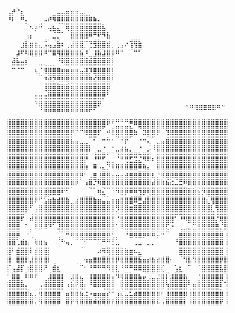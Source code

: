 ⢀⡴⠑⡄⠀⠀⠀⠀⠀⠀⠀⣀⣀⣤⣤⣤⣀⡀⠀⠀⠀⠀⠀⠀⠀⠀⠀⠀⠀⠀ 
⠸⡇⠀⠿⡀⠀⠀⠀⣀⡴⢿⣿⣿⣿⣿⣿⣿⣿⣷⣦⡀⠀⠀⠀⠀⠀⠀⠀⠀⠀ 
⠀⠀⠀⠀⠑⢄⣠⠾⠁⣀⣄⡈⠙⣿⣿⣿⣿⣿⣿⣿⣿⣆⠀⠀⠀⠀⠀⠀⠀⠀ 
⠀⠀⠀⠀⢀⡀⠁⠀⠀⠈⠙⠛⠂⠈⣿⣿⣿⣿⣿⠿⡿⢿⣆⠀⠀⠀⠀⠀⠀⠀ 
⠀⠀⠀⢀⡾⣁⣀⠀⠴⠂⠙⣗⡀⠀⢻⣿⣿⠭⢤⣴⣦⣤⣹⠀⠀⠀⢀⢴⣶⣆ 
⠀⠀⢀⣾⣿⣿⣿⣷⣮⣽⣾⣿⣥⣴⣿⣿⡿⢂⠔⢚⡿⢿⣿⣦⣴⣾⠁⠸⣼⡿ 
⠀⢀⡞⠁⠙⠻⠿⠟⠉⠀⠛⢹⣿⣿⣿⣿⣿⣌⢤⣼⣿⣾⣿⡟⠉⠀⠀⠀⠀⠀ 
⠀⣾⣷⣶⠇⠀⠀⣤⣄⣀⡀⠈⠻⣿⣿⣿⣿⣿⣿⣿⣿⣿⣿⡇⠀⠀⠀⠀⠀⠀ 
⠀⠉⠈⠉⠀⠀⢦⡈⢻⣿⣿⣿⣶⣶⣶⣶⣤⣽⡹⣿⣿⣿⣿⡇⠀⠀⠀⠀⠀⠀ 
⠀⠀⠀⠀⠀⠀⠀⠉⠲⣽⡻⢿⣿⣿⣿⣿⣿⣿⣷⣜⣿⣿⣿⡇⠀⠀⠀⠀⠀⠀ 
⠀⠀⠀⠀⠀⠀⠀⠀⢸⣿⣿⣷⣶⣮⣭⣽⣿⣿⣿⣿⣿⣿⣿⠀⠀⠀⠀⠀⠀⠀ 
⠀⠀⠀⠀⠀⠀⣀⣀⣈⣿⣿⣿⣿⣿⣿⣿⣿⣿⣿⣿⣿⣿⠇⠀⠀⠀⠀⠀⠀⠀ 
⠀⠀⠀⠀⠀⠀⢿⣿⣿⣿⣿⣿⣿⣿⣿⣿⣿⣿⣿⣿⣿⠃⠀⠀⠀⠀⠀⠀⠀⠀ 
⠀⠀⠀⠀⠀⠀⠀⠹⣿⣿⣿⣿⣿⣿⣿⣿⣿⣿⡿⠟⠁⠀⠀⠀⠀⠀⠀⠀⠀⠀ 
⠀⠀⠀⠀⠀⠀⠀⠀⠀⠉⠛⠻⠿⠿⠿⠿⠛⠉

⣿⣿⣿⣿⣿⣿⣿⣿⣿⣿⣿⣿⣿⣿⣿⣿⣿⣿⣿⣿⣿⣿⡿⠟⠛⠛⠛⠿⣿⣿⣿⣿⣿⣿⣿⣿⣿⣿⣿⣿⣿⣿⣿⣿⣿⣿⣿⣿⣿
⣿⣿⣿⣿⣿⣿⣿⣿⣿⣿⣿⣿⣿⣿⣿⠿⠿⣿⣿⣿⡿⠋⣠⣶⣿⣿⣿⣷⣄⠙⢿⣿⣿⣿⠛⢿⣿⣿⣿⣿⣿⣿⣿⣿⣿⣿⣿⣿⣿
⣿⣿⣿⣿⣿⣿⣿⣿⣿⣿⣿⣿⣿⣿⡇⠀⠀⠈⠿⡿⠁⣀⣄⡉⠻⣿⣿⠟⠉⢀⣉⠻⠟⠁⠀⣨⣿⣿⣿⣿⣿⣿⣿⣿⣿⣿⣿⣿⣿
⣿⣿⣿⣿⣿⣿⣿⣿⣿⣿⣿⣿⣿⣿⣿⣿⣶⣶⡄⠀⠀⢀⠀⣀⠀⢀⡃⠀⠀⢀⠀⠱⢠⣶⣿⣿⣿⣿⣿⣿⣿⣿⣿⣿⣿⣿⣿⣿⣿
⣿⣿⣿⣿⣿⣿⣿⣿⣿⣿⣿⣿⣿⣿⣿⣿⣿⣿⠃⢠⣶⣤⡤⠤⢶⣿⣿⣦⣤⣄⣤⣮⠈⣿⣿⣿⣿⣿⣿⣿⣿⣿⣿⣿⣿⣿⣿⣿⣿
⣿⣿⣿⣿⣿⣿⣿⣿⣿⣿⣿⣿⣿⣿⣿⣿⣿⡟⠀⠘⠛⠋⣀⣀⠈⠛⢛⣋⣩⣌⠻⠿⠆⣿⣿⣿⣿⣿⣿⣿⣿⣿⣿⣿⣿⣿⣿⣿⣿
⣿⣿⣿⣿⣿⣿⣿⣿⣿⣿⣿⣿⣿⣿⣿⣿⣿⣷⠀⠿⠠⣄⡙⠿⢿⣿⣿⣿⣿⠿⢷⣄⠀⣿⣿⣿⣿⣿⣿⣿⣿⣿⣿⣿⣿⣿⣿⣿⣿
⣿⣿⣿⣿⣿⣿⣿⣿⣿⣿⣿⣿⣿⣿⣿⣿⡿⠃⢀⣶⢸⣿⣿⣤⣤⣤⣴⣶⣶⣿⣿⣿⣆⡘⢿⣿⣿⣿⣿⣿⣿⣿⣿⣿⣿⣿⣿⣿⣿
⣿⣿⣿⣿⣿⣿⣿⣿⣿⣿⣿⣿⣿⣿⣿⡿⠁⢠⣿⡙⢿⣿⣿⣿⣿⣿⣿⣿⣿⣿⣿⣿⣼⣿⣷⣮⣕⣈⣛⠿⣿⣿⣿⣿⣿⣿⣿⣿⣿
⣿⣿⣿⣿⣿⣿⣿⣿⣿⣿⣿⣿⡿⠟⠁⠀⠀⠀⠙⠃⣤⡙⠛⠻⢿⣿⣿⣿⣿⢿⣿⣿⣿⣿⣿⣿⣿⣿⣿⣿⣶⣮⣝⢿⣿⣿⣿⣿⣿
⣿⣿⣿⣿⣿⣿⣿⡿⠟⣋⣍⣩⣤⣄⠀⢀⣤⣶⣶⣄⣈⠙⠂⣀⣀⣭⣥⣴⣶⣾⢡⣾⣿⣿⣿⣿⣿⣿⣿⣿⣿⣿⣿⣧⡙⣿⣿⣿⣿
⣿⣿⣿⣿⣿⡿⠁⣤⣾⣿⣿⣿⣿⣿⣶⣿⣿⣿⣿⣿⣿⣿⣿⣿⣿⣿⣿⣛⣭⣶⣿⣿⣿⣿⣿⣿⣿⣿⣿⣿⣿⣿⣿⣿⣷⡜⣿⣿⣿
⣿⣿⣿⣿⠏⢀⣼⣿⣿⣿⣿⣿⣿⣿⣿⣿⣿⣿⣿⣿⣿⣿⣿⣿⠮⣿⣿⣿⣿⣿⣿⣿⣿⣿⣿⣿⣿⣿⣿⣿⣿⣿⣿⣿⣿⣷⢸⣿⣿
⣿⣿⣿⠏⠀⠾⣿⣿⣿⣿⣿⣿⣿⣿⣿⣿⣿⣿⣿⣿⣿⣿⣿⣿⠈⣿⣿⣿⣿⣿⣿⣿⣿⣿⣿⣿⣿⠁⠘⠻⣿⣿⣿⣿⣿⣿⡌⢿⣿
⣿⣿⣿⠀⢁⡀⠿⡿⠿⠙⠁⣼⣿⣿⣿⣿⣿⣿⣿⣿⣿⣿⣿⣿⠁⠿⣿⣿⣿⣿⣿⣿⣿⣿⣿⢏⠔⠀⢀⣠⣄⣉⣿⣿⣿⣿⣿⡌⣿
⣿⣿⡿⠀⠘⢁⠀⠀⠀⠀⠀⢈⠉⠛⢿⣿⣿⣿⣿⣿⣿⣿⡿⢋⡀⠀⠘⣿⢿⣿⡿⠿⠿⡭⠛⠉⠀⠀⣾⣿⣿⣿⣿⣿⣿⣿⣿⣿⢸
⣿⣿⢁⣾⣦⠀⢷⣶⣦⠀⠀⠈⠓⢤⡀⠉⠉⠋⠉⠉⠉⠛⠛⣛⣁⠀⠀⠀⢀⣀⠀⣀⡀⠀⠀⠀⠀⠘⣿⣿⣿⣿⣿⣿⣿⣿⣿⣿⢸
⣿⠇⣼⣿⣿⡇⣼⣿⣿⡇⠀⠀⠀⠀⠀⠀⠈⠁⠀⠀⣠⢶⣿⣿⣿⣷⣦⣤⣄⡀⠀⠀⠀⠀⠀⠀⠀⠀⣿⣿⣿⣿⣿⣿⣿⣿⣿⣿⢸
⣿⠀⣿⣿⡿⢰⣿⣿⣿⡇⠀⠀⠀⠀⠀⠀⠀⣀⣀⣤⣤⣶⣾⣿⣿⣿⣿⣿⣶⣟⣀⣠⣄⣠⣴⣶⡀⠀⠙⢿⡏⢿⣿⣿⣿⣿⣿⣿⣾
⡿⠀⢹⡿⢁⣿⣿⣿⣿⠁⣰⡀⠀⠀⠀⠐⠦⡈⢻⣿⣿⣿⣿⣿⡇⢻⣿⣿⣿⣿⣿⣿⣿⣿⡿⠛⠀⠄⡀⠈⠿⠈⠻⣿⣿⣿⣿⡇⣿
⡇⣼⣟⠃⣼⣿⣿⠟⠁⢠⣿⣷⡀⠀⢀⣀⠀⠀⢀⣀⣀⣀⣈⠻⣷⣀⣤⣄⣉⡉⠻⠿⠿⢟⣷⡤⢀⣼⣷⡀⠀⠀⢀⣿⣿⣿⣿⣿⢿
⣠⣿⣿⡄⠉⠉⠁⠀⢠⣾⣿⣿⡇⠀⡺⣿⣷⠀⢸⣿⣿⣿⣿⣿⠈⣽⣿⣿⣿⣿⣯⣴⣶⣶⣿⡇⣾⣿⣿⣿⡄⠀⣤⣿⣿⣿⣿⡿⣸
⣿⣿⣿⣿⣆⠀⠀⣴⣿⣿⣿⣿⡇⠘⣿⣏⢿⡇⠈⠛⠛⢻⣿⣿⠀⢿⣿⣿⣿⣿⣿⣿⣿⣿⡿⢹⣿⣿⣿⣿⢁⣿⣿⣿⣿⣿⣿⡃⢸
⣿⣿⣿⣿⣿⣦⡄⣻⣿⣿⣿⣿⠀⣶⣿⣿⣷⣬⡐⢶⣶⣶⡎⠉⣰⣦⣤⣥⣾⣿⣿⣿⣿⣿⠃⣸⣿⣿⣿⡿⢸⣿⣿⣿⣿⣿⣿⣿⢸
⣿⣿⣿⣿⣿⣿⣄⣻⣿⣿⣿⡿⠀⣿⡟⢻⣿⣿⣿⠾⣾⢿⣿⡟⣿⣿⣿⣿⣿⣿⣿⣿⡿⠯⢠⣿⣿⣿⣿⡇⢸⣿⣿⣿⣿⣿⣿⡟⢸


